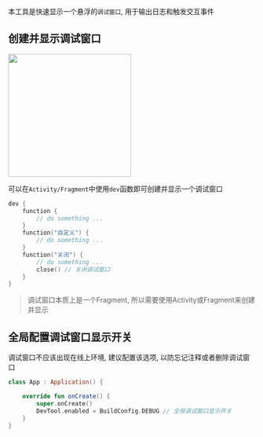 本工具是快速显示一个悬浮的`调试窗口`, 用于输出日志和触发交互事件

## 创建并显示调试窗口

<img src="https://i.imgur.com/9V87YJi.png" width="250"/>

可以在`Activity/Fragment`中使用`dev`函数即可创建并显示一个调试窗口

```kotlin
dev {
    function {
        // do something ...
    }
    function("自定义") {
        // do something ...
    }
    function("关闭") {
        // do something ...
        close() // 关闭调试窗口
    }
}
```

> 调试窗口本质上是一个Fragment, 所以需要使用Activity或Fragment来创建并显示

## 全局配置调试窗口显示开关

调试窗口不应该出现在线上环境, 建议配置该选项, 以防忘记注释或者删除调试窗口

```kotlin
class App : Application() {

    override fun onCreate() {
        super.onCreate()
        DevTool.enabled = BuildConfig.DEBUG // 全局调试窗口显示开关
    }
}
```